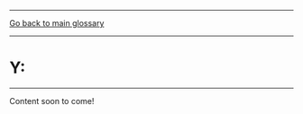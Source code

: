 ___



[Go back to main glossary](https://ironrico.github.io/TestGlossary/)
___

# **Y:** 
___
Content soon to come!
